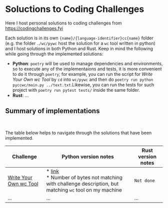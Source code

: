 # Soluctions to Coding Challenges

Here I host personal solutions to coding challenges from https://codingchallenges.fyi

Each solution is in its own `{name}/{language-identifier}cc{name}` folder (e.g. the folder `./wc/pywc` host the solution for a `wc` tool written in python) and I host solutions in both Python and Rust. Keep in mind the following while going through the implemented solutions:

* **Python**: `poetry` will be used to manage dependencies and environments, so to execute any of the implementaions and tests, it is more convenient to do it through `poetry`; for example, you can run the script for *Write Your Own wc Tool* by `cd` into `wc/pywc` and then do `poetry run python pyccwc/main.py ../text.txt`.Likewise, you can run the tests for such project with `poetry run pytest tests/` inside the same folder.
* **Rust**: ...



## Summary of implementations
<br/>

The table below helps to navigate through the solutions that have been implemented.

Challenge  | Python version notes | Rust version notes |
---------- | ----------- | -----------
[Write Your Own wc Tool](https://codingchallenges.fyi/challenges/challenge-wc) | * [link](wc/pyccwc) <br/> * Number of bytes not matching with challenge description, but matching `wc` tool on my machine | `Not done`
... | ... | ...